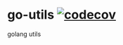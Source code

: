 # go-utils [![codecov](https://codecov.io/gh/BeAce/go-utils/branch/main/graph/badge.svg?token=CLM1HASTF7)](https://codecov.io/gh/BeAce/go-utils)
golang utils
